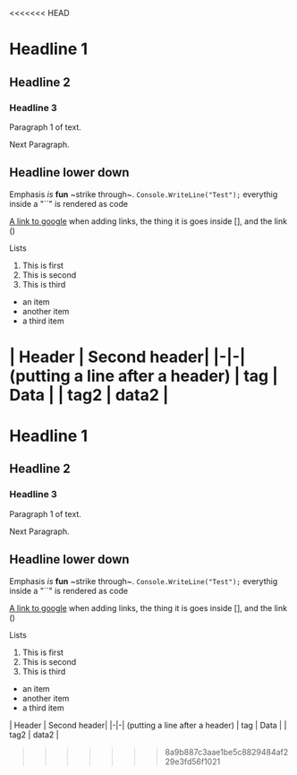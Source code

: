 <<<<<<< HEAD
# Headline 1
## Headline 2
### Headline 3
Paragraph 1 of text.

Next Paragraph.

## Headline lower down
Emphasis *is* **fun** ~strike through~.
`Console.WriteLine("Test");`
everythig inside a "``" is rendered as code

[A link to google](http://www.google.com)
when adding links, the thing it is goes inside [], and the link ()

Lists

1. This is first
2. This is second
3. This is third

- an item
- another item
- a third item

| Header | Second header|
|-|-|         (putting a line after a header)
| tag | Data |
| tag2 | data2 |
=======
# Headline 1
## Headline 2
### Headline 3
Paragraph 1 of text.

Next Paragraph.

## Headline lower down
Emphasis *is* **fun** ~strike through~.
`Console.WriteLine("Test");`
everythig inside a "``" is rendered as code

[A link to google](http://www.google.com)
when adding links, the thing it is goes inside [], and the link ()

Lists

1. This is first
2. This is second
3. This is third

- an item
- another item
- a third item

| Header | Second header|
|-|-|         (putting a line after a header)
| tag | Data |
| tag2 | data2 |
>>>>>>> 8a9b887c3aae1be5c8829484af229e3fd56f1021

